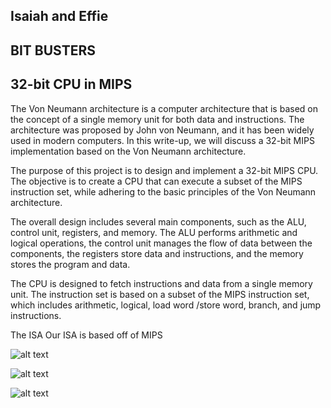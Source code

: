 ## Isaiah and Effie 

## BIT BUSTERS 
## 32-bit CPU in MIPS 


The Von Neumann architecture is a computer architecture that is based on the concept of a single memory unit for both data and instructions. The architecture was proposed by John von Neumann, and it has been widely used in modern computers. In this write-up, we will discuss a 32-bit MIPS implementation based on the Von Neumann architecture.

The purpose of this project is to design and implement a 32-bit MIPS CPU. The objective is to create a CPU that can execute a subset of the MIPS instruction set, while adhering to the basic principles of the Von Neumann architecture.

The overall design includes several main components, such as the ALU, control unit, registers, and memory. The ALU performs arithmetic and logical operations, the control unit manages the flow of data between the components, the registers store data and instructions, and the memory stores the program and data.

 The CPU is designed to fetch instructions and data from a single memory unit. The instruction set is based on a subset of the MIPS instruction set, which includes arithmetic, logical, load word /store word, branch,  and jump instructions.

The ISA 
    Our ISA is based off of MIPS 

![alt text](https://github.com/[isaiahrivera21]/[ECE251_COMPARC_FINAL]/blob/[report]/1.jpg?raw=true)


![alt text](https://github.com/[isaiahrivera21]/[ECE251_COMPARC_FINAL]/blob/[report]/2.jpg?raw=true)

![alt text](https://github.com/[isaiahrivera21]/[ECE251_COMPARC_FINAL]/blob/[report]/3.jpg?raw=true)
